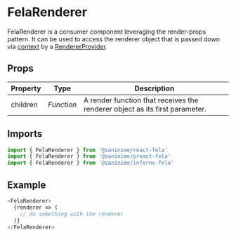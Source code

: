 # FelaRenderer

FelaRenderer is a consumer component leveraging the render-props pattern. It can be used to access the renderer object that is passed down via [context](https://facebook.github.io/react/docs/context.html) by a [RendererProvider](RendererProvider.md).

## Props

| Property | Type | Description |
| --- | --- | --- |
| children | *Function* | A render function that receives the renderer object as its first parameter. |

## Imports
```javascript
import { FelaRenderer } from '@zaninime/react-fela'
import { FelaRenderer } from '@zaninime/preact-fela'
import { FelaRenderer } from '@zaninime/inferno-fela'
```

## Example
```javascript
<FelaRenderer>
  {renderer => (
    // do something with the renderer
  )}
</FelaRenderer>
```